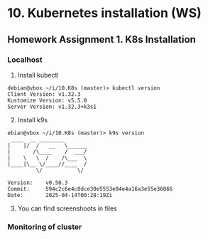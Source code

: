 # 10. Kubernetes installation (WS)

## Homework Assignment 1. K8s Installation

### Localhost
1. Install kubectl
```
debian@vbox ~/i/10.K8s (master)> kubectl version
Client Version: v1.32.3
Kustomize Version: v5.5.0
Server Version: v1.32.3+k3s1
```
2. Install k9s 
```
ebian@vbox ~/i/10.K8s (master)> k9s version                                                                                                                                                             
 ____  __ ________       
|    |/  /   __   \______
|       /\____    /  ___/
|    \   \  /    /\___  \
|____|\__ \/____//____  /
         \/           \/

Version:    v0.50.3
Commit:     594c2c6e4c8dce30e5553e84e4a16a3e55e36066
Date:       2025-04-14T00:28:19Zi
```
3. You can find screenshoots in files

### Monitoring of cluster
